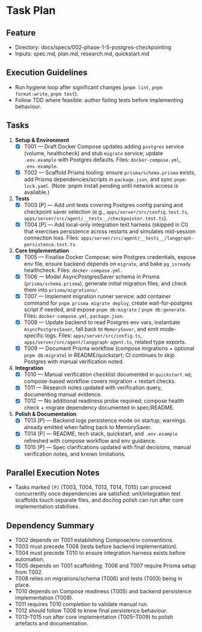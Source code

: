 # Task Plan

## Feature
- Directory: docs/specs/002-phase-1-5-postgres-checkpointing
- Inputs: spec.md, plan.md, research.md, quickstart.md

## Execution Guidelines
- Run hygiene loop after significant changes (`pnpm lint`, `pnpm format:write`, `pnpm test`).
- Follow TDD where feasible: author failing tests before implementing behaviour.

## Tasks

1. **Setup & Environment**
   - [X] T001 — Draft Docker Compose updates adding `postgres` service (volume, healthcheck) and stub `migrate` service; update `.env.example` with Postgres defaults. Files: `docker-compose.yml`, `.env.example`.
   - [X] T002 — Scaffold Prisma tooling: ensure `prisma/schema.prisma` exists, add Prisma dependencies/scripts in `package.json`, and sync `pnpm-lock.yaml`. (Note: pnpm install pending until network access is available.)

2. **Tests**
   - [X] T003 [P] — Add unit tests covering Postgres config parsing and checkpoint saver selection (e.g., `apps/server/src/config.test.ts`, `apps/server/src/agent/__tests__/checkpointer.test.ts`).
   - [X] T004 [P] — Add local-only integration test harness (skipped in CI) that exercises persistence across restarts and simulates mid-session connection loss. Files: `apps/server/src/agent/__tests__/langgraph-persistence.test.ts`.

3. **Core Implementation**
   - [X] T005 — Finalise Docker Compose: wire Postgres credentials, expose env file, ensure backend depends on `migrate`, and bake `pg_isready` healthcheck. Files: `docker-compose.yml`.
   - [X] T006 — Model AsyncPostgresSaver schema in Prisma (`prisma/schema.prisma`), generate initial migration files, and check them into `prisma/migrations/`.
   - [X] T007 — Implement migration runner service: add container command for `pnpm prisma migrate deploy`, create wait-for-postgres script if needed, and expose `pnpm db:migrate` / `pnpm db:generate`. Files: `docker-compose.yml`, `package.json`.
   - [X] T008 — Update backend to read Postgres env vars, instantiate `AsyncPostgresSaver`, fall back to `MemorySaver`, and emit mode-specific logs. Files: `apps/server/src/config.ts`, `apps/server/src/agent/langgraph-agent.ts`, related type exports.
   - [X] T009 — Document Prisma workflow (compose migrations + optional `pnpm db:migrate`) in README/quickstart; CI continues to skip Postgres with manual verification noted.

4. **Integration**
   - [X] T010 — Manual verification checklist documented in `quickstart.md`; compose-based workflow covers migration + restart checks.
   - [X] T011 — Research notes updated with verification query, documenting manual evidence.
   - [X] T012 — No additional readiness probe required; compose health check + migrate dependency documented in spec/README.

5. **Polish & Documentation**
   - [X] T013 [P] — Backend logs persistence mode on startup; warnings already emitted when falling back to MemorySaver.
   - [X] T014 [P] — README, tech stack, quickstart, and `.env.example` refreshed with compose workflow and env guidance.
   - [X] T015 [P] — Spec clarifications updated with final decisions, manual verification notes, and known limitations.

## Parallel Execution Notes
- Tasks marked `[P]` (T003, T004, T013, T014, T015) can proceed concurrently once dependencies are satisfied: unit/integration test scaffolds touch separate files, and doc/log polish can run after core implementation stabilises.

## Dependency Summary
- T002 depends on T001 establishing Compose/env conventions.
- T003 must precede T008 (tests before backend implementation).
- T004 must precede T010 to ensure integration harness exists before automation.
- T005 depends on T001 scaffolding; T006 and T007 require Prisma setup from T002.
- T008 relies on migrations/schema (T006) and tests (T003) being in place.
- T010 depends on Compose readiness (T005) and backend persistence implementation (T008).
- T011 requires T010 completion to validate manual run.
- T012 should follow T008 to know final persistence behaviour.
- T013–T015 run after core implementation (T005–T009) to polish artefacts and documentation.
